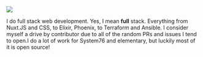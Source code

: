 <img src="https://raw.githubusercontent.com/btkostner/btkostner/master/header.svg">

I do full stack web development. Yes, I mean **full** stack. Everything from
Nuxt.JS and CSS, to Elixir, Phoenix, to Terraform and Ansible. I consider myself
a drive by contributor due to all of the random PRs and issues I tend to open.I
do a lot of work for System76 and elementary, but luckily most of it is open
source!
